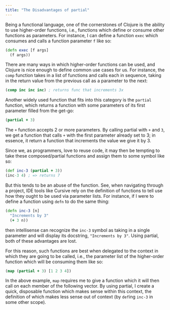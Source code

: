 ```yaml
---
title: "The Disadvantages of partial"
---
```


Being a functional language, one of the cornerstones of Clojure is the ability to use higher-order functions, i.e., functions which define or consume other functions as parameters. For instance, I can define a function `exec` which consumes and calls a function parameter `f` like so:

```clojure
(defn exec [f args]
  (f args))
```

There are many ways in which higher-order functions can be used, and Clojure is nice enough to define common use cases for us. For instance, the `comp` function takes in a list of functions and calls each in sequence, taking in the return value from the previous call as a parameter to the next:

```clojure
(comp inc inc inc) ; returns func that increments 3x
```

Another widely used function that fits into this category is the `partial` function, which returns a function with some parameters of its first parameter filled from the get-go:

```clojure
(partial + 3)
```

The `+` function accepts 2 or more parameters. By calling partial with `+` and `3`, we get a function that calls `+` with the first parameter already set to 3; in essence, it return a function that increments the value we give it by 3.

Since we, as programmers, love to reuse code, it may then be tempting to take these composed/partial functions and assign them to some symbol like so:

```clojure
(def inc-3 (partial + 3))
(inc-3 4) ; => returns 7
```

But this tends to be an abuse of the function. See, when navigating through a project, IDE tools like Cursive rely on the definition of functions to tell use how they ought to be used via parameter lists. For instance, if I were to define a function using `defn` to do the same thing:

```clojure
(defn inc-3 [n]
  "Increments by 3"
  (+ 3 n))
```

then intellisense can recognize the `inc-3` symbol as taking in a single parameter and will display its docstring, `"Increments by 3"`. Using partial, both of these advantages are lost.

For this reason, such functions are best when delegated to the context in which they are going to be called, i.e., the parameter list of the higher-order function which will be consuming them like so:

```clojure
(map (partial + 3) [1 2 3 4])
```

In the above example, `map` requires me to give a function which it will then call on each member of the following vector. By using partial, I create a quick, disposable function which makes sense within this context, the definition of which makes less sense out of context (by `def`ing `inc-3` in some other scope).